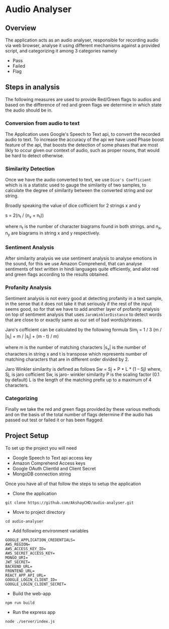# Audio Analyser

## Overview
The application acts as an audio analyser, responsible for recording audio via web browser, analyse it using different mechanisms against a provided script, and categorizing it among 3 categories namely
* Pass
* Failed
* Flag

## Steps in analysis
The following measures are used to provide Red/Green flags to audios and based on the difference of red and green flags we determine in which state the audio should be in.

### Conversion from audio to text
The Application uses Google's Speech to Text api, to convert the recorded audio to text. To increase the accuracy of the api we have used Phase boost feature of the api, that boosts the detection of some phases that are most likly to occur given our context of audio, such as proper nouns, that would be hard to detect otherwise.

### Similarity Detection
Once we have the audio converted to text, we use `Dice's Coefficient` which is is a statistic used to gauge the similarity of two samples, to calculate the degree of similarity between the converted string and our string.

Broadly speaking the value of dice cofficient for 2 strings x and y

s = 2(n<sub>t</sub> / (n<sub>x</sub> + n<sub>t</sub>))

where n<sub>t</sub> is the number of character biagrams found in both strings. and n<sub>x</sub>, n<sub>y</sub> are biagrams in string x and y respectively.

### Sentiment Analysis
After similarity analysis we use sentiment analysis to analyse emotions in the sound, for this we use Amazon Comprehend, that can analyse sentiments of text written in hindi languages quite efficiently, and allot red and green flags according to the results obtained.

### Profanity Analysis
Sentiment analysis is not every good at detecting profanity in a text sample, in the sense that it does not take it that seriously if the rest of the input seems good, so for that we have to add another layer of profanity analysis on top of sentiment analysis that uses `JaroWinklerDistance` to detect words that are close to or exactly same as our set of bad words/phrases.

Jaro's cofficient can be calculated by the following formula
Sim<sub>j</sub> = 1 / 3 (m / |s<sub>i</sub>| + m / |s<sub>j</sub>| + (m - t) / m)

where m is the number of matching characters |s<sub>x</sub>| is the number of characters in string x and t is transpose which represents number of matching characters that are in different order divided by 2.

Jaro Winkler similarity is defined as follows 
Sw = Sj + P * L * (1 – Sj) 
where, 
Sj, is jaro cofficient
Sw, is jaro- winkler similarity
P is the scaling factor (0.1 by default)
L is the length of the matching prefix up to a maximum of 4 characters.

### Categorizing
Finally we take the red and green flags provided by these various methods and on the basis of the total number of flags determine if the audio has passed out test or failed it or has been flagged.

## Project Setup
To set up the project you will need
* Google Speech to Text api access key
* Amazon Comprehend Access keys
* Google OAuth ClientId and Client Secret
* MongoDB connection string

Once you have all of that follow the steps to setup the application

* Clone the application
```
git clone https://github.com/AkshayCHD/audio-analyser.git
```

* Move to project directory
```
cd audio-analyser
```

* Add following environment variables
```
GOOGLE_APPLICATION_CREDENTIALS=
AWS_REGION=
AWS_ACCESS_KEY_ID=
AWS_SECRET_ACCESS_KEY=
MONGO_URI=
JWT_SECRET=
BACKEND_URL=
FRONTEND_URL=
REACT_APP_API_URL=
GOOGLE_LOGIN_CLIENT_ID=
GOOGLE_LOGIN_CLIENT_SECRET=
```

* Build the web-app
```
npm run build
```

* Run the express app
```
node ./server/index.js
```